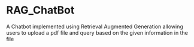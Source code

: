 # RAG_ChatBot
A Chatbot implemented using Retrieval Augmented Generation allowing users to upload a pdf file and query based on the given information in the file
